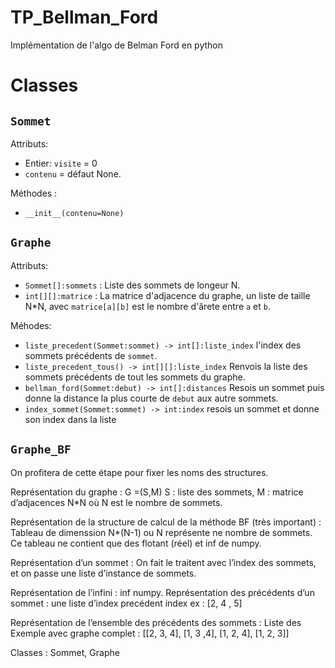 # TP_Bellman_Ford
Implémentation de l'algo de Belman Ford en python

# Classes 
## `Sommet`
Attributs:

 - Entier: `visite` = 0 
 - `contenu` = défaut None.

Méthodes :

 - `__init__(contenu=None)`

## `Graphe` 
Attributs:

 - `Sommet[]:sommets` : Liste des sommets de longeur N.
 - `int[][]:matrice` : La matrice d'adjacence du graphe, un liste de taille N*N, avec
 `matrice[a][b]` est le nombre d'ârete entre `a` et `b`.

Méhodes:

 - `liste_precedent(Sommet:sommet) -> int[]:liste_index` l'index des sommets précédents de `sommet`.
 - `liste_precedent_tous() -> int[][]:liste_index` Renvois la liste des sommets précédents de tout
 les sommets du graphe.
 - `bellman_ford(Sommet:debut) -> int[]:distances` Resois un sommet puis donne la distance la 
 plus courte de `debut` aux autre sommets.
 - `index_sommet(Sommet:sommet) -> int:index` resois un sommet et donne son index dans la liste

## `Graphe_BF`

On profitera de cette étape pour fixer les noms des structures.

Représentation du graphe : G =(S,M)   S : liste des sommets, M : matrice d’adjacences N*N où  N est le nombre de sommets.

Représentation de la structure de calcul de la méthode BF (très important) :
Tableau de dimenssion N*(N-1) ou N représente ne nombre de sommets.
Ce tableau ne contient que des flotant (réel) et inf de numpy.





Représentation d’un sommet : On fait le traitent avec l’index des sommets, et on passe
une liste d’instance de sommets.

Représentation de l’infini : inf numpy.
Représentation des précédents d’un sommet : une liste d’index precédent index ex :
[2, 4 , 5]

Représentation de l’ensemble des  précédents des sommets : Liste des 
Exemple avec graphe complet : [[2, 3, 4], [1, 3 ,4], [1, 2, 4], [1, 2, 3]]

Classes : Sommet, Graphe
